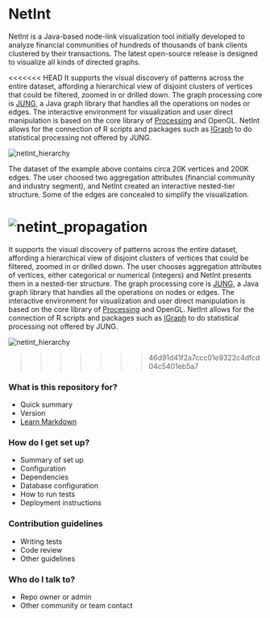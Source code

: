 # NetInt #

NetInt is a Java-based node-link visualization tool initially developed to analyze financial communities of hundreds of thousands of bank clients clustered by their transactions. The latest open-source release is designed to visualize all kinds of directed graphs.

<<<<<<< HEAD
It supports the visual discovery of patterns across the entire dataset, affording a hierarchical view of disjoint clusters of vertices that could be filtered, zoomed in or drilled down. The graph processing core is [JUNG](http://jung.sourceforge.net/), a Java graph library that handles all the operations on nodes or edges. The interactive environment for visualization and user direct manipulation is based on the core library of [Processing](http://processing.org) and OpenGL. NetInt allows for the connection of R scripts and packages such as [IGraph](http://igraph.org/) to do statistical processing not offered by JUNG.

![netint_hierarchy](https://user-images.githubusercontent.com/10836823/40263709-1dad979a-5adc-11e8-979f-db0c0b3a8954.png)

The dataset of the example above contains circa 20K vertices and 200K edges. The user choosed two aggregation attributes (financial community and industry segment), and NetInt created an interactive nested-tier structure. Some of the edges are concealed to simplify the visualization.

![netint_propagation](https://user-images.githubusercontent.com/10836823/40263878-a8c9782e-5ade-11e8-87fb-d1702c6c1076.png)
=======
It supports the visual discovery of patterns across the entire dataset, affording a hierarchical view of disjoint clusters of vertices that could be filtered, zoomed in or drilled down. The user chooses aggregation attributes of vertices, either categorical or numerical (integers) and NetInt presents them in a nested-tier structure. The graph processing core is [JUNG](http://jung.sourceforge.net/), a Java graph library that handles all the operations on nodes or edges. The interactive environment for visualization and user direct manipulation is based on the core library of [Processing](http://processing.org) and OpenGL. NetInt allows for the connection of R scripts and packages such as [IGraph](http://igraph.org/) to do statistical processing not offered by JUNG.

![netint_hierarchy](https://user-images.githubusercontent.com/10836823/40263709-1dad979a-5adc-11e8-979f-db0c0b3a8954.png)

>>>>>>> 46d91d41f2a7ccc01e9322c4dfcd04c5401eb5a7

### What is this repository for? ###

* Quick summary
* Version
* [Learn Markdown](https://bitbucket.org/tutorials/markdowndemo)

### How do I get set up? ###

* Summary of set up
* Configuration
* Dependencies
* Database configuration
* How to run tests
* Deployment instructions

### Contribution guidelines ###

* Writing tests
* Code review
* Other guidelines

### Who do I talk to? ###

* Repo owner or admin
* Other community or team contact
